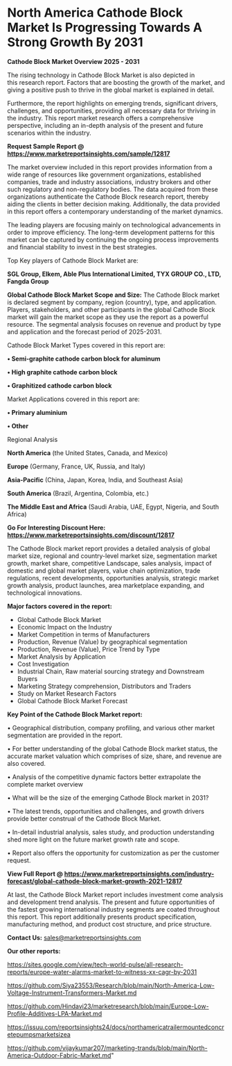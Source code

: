 # North America Cathode Block Market Is Progressing Towards A Strong Growth By 2031

<Strong> Cathode Block Market Overview 2025 - 2031</strong>

The rising technology in Cathode Block Market is also depicted in this research report. Factors that are boosting the growth of the market, and giving a positive push to thrive in the global market is explained in detail.

Furthermore, the report highlights on emerging trends, significant drivers, challenges, and opportunities, providing all necessary data for thriving in the industry. This report market research offers a comprehensive perspective, including an in-depth analysis of the present and future scenarios within the industry.

<strong>Request Sample Report @ <a href=https://www.marketreportsinsights.com/sample/12817>https://www.marketreportsinsights.com/sample/12817</a></strong>

The market overview included in this report provides information from a wide range of resources like government organizations, established companies, trade and industry associations, industry brokers and other such regulatory and non-regulatory bodies. The data acquired from these organizations authenticate the Cathode Block research report, thereby aiding the clients in better decision making. Additionally, the data provided in this report offers a contemporary understanding of the market dynamics.

The leading players are focusing mainly on technological advancements in order to improve efficiency. The long-term development patterns for this market can be captured by continuing the ongoing process improvements and financial stability to invest in the best strategies.

Top Key players of Cathode Block Market are:

<strong>SGL Group, Elkem, Able Plus International Limited, TYX GROUP CO., LTD, Fangda Group</strong>

<strong><b>Global Cathode Block Market Scope and Size:</b></strong>
The Cathode Block market is declared segment by company, region (country), type, and application. Players, stakeholders, and other participants in the global Cathode Block market will gain the market scope as they use the report as a powerful resource. The segmental analysis focuses on revenue and product by type and application and the forecast period of 2025-2031.

Cathode Block Market Types covered in this report are:

<strong>• Semi-graphite cathode carbon block for aluminum

• High graphite cathode carbon block

• Graphitized cathode carbon block</strong>

Market Applications covered in this report are:

<strong>• Primary aluminium

• Other</strong> 

Regional Analysis

<strong>North America</strong> (the United States, Canada, and Mexico)

<strong>Europe</strong> (Germany, France, UK, Russia, and Italy)

<strong>Asia-Pacific</strong> (China, Japan, Korea, India, and Southeast Asia)

<strong>South America</strong> (Brazil, Argentina, Colombia, etc.)

<strong>The Middle East and Africa</strong> (Saudi Arabia, UAE, Egypt, Nigeria, and South Africa)

<strong>Go For Interesting Discount Here: <a href=https://www.marketreportsinsights.com/discount/12817>https://www.marketreportsinsights.com/discount/12817</a></strong>

The Cathode Block market report provides a detailed analysis of global market size, regional and country-level market size, segmentation market growth, market share, competitive Landscape, sales analysis, impact of domestic and global market players, value chain optimization, trade regulations, recent developments, opportunities analysis, strategic market growth analysis, product launches, area marketplace expanding, and technological innovations.

<strong><b>Major factors covered in the report:</b></strong>
<ul>
  <li>Global Cathode Block Market </li>
  <li>Economic Impact on the Industry</li>
  <li>Market Competition in terms of Manufacturers</li>
  <li>Production, Revenue (Value) by geographical segmentation</li>
  <li>Production, Revenue (Value), Price Trend by Type</li>
  <li>Market Analysis by Application</li>
  <li>Cost Investigation</li>
  <li>Industrial Chain, Raw material sourcing strategy and Downstream Buyers</li>
  <li>Marketing Strategy comprehension, Distributors and Traders</li>
  <li>Study on Market Research Factors</li>
  <li>Global Cathode Block Market Forecast</li>
</ul>

<strong><b>Key Point of the Cathode Block Market report:</b></strong>

• Geographical distribution, company profiling, and various other market segmentation are provided in the report.

• For better understanding of the global Cathode Block market status, the accurate market valuation which comprises of size, share, and revenue are also covered.

• Analysis of the competitive dynamic factors better extrapolate the complete market overview

• What will be the size of the emerging Cathode Block market in 2031?

• The latest trends, opportunities and challenges, and growth drivers provide better construal of the Cathode Block Market.

• In-detail industrial analysis, sales study, and production understanding shed more light on the future market growth rate and scope.

• Report also offers the opportunity for customization as per the customer request.

<strong><b>View Full Report @ <a href=https://www.marketreportsinsights.com/industry-forecast/global-cathode-block-market-growth-2021-12817>https://www.marketreportsinsights.com/industry-forecast/global-cathode-block-market-growth-2021-12817</a></b></strong>


At last, the Cathode Block Market report includes investment come analysis and development trend analysis. The present and future opportunities of the fastest growing international industry segments are coated throughout this report. This report additionally presents product specification, manufacturing method, and product cost structure, and price structure.

<strong>Contact Us:</strong>
sales@marketreportsinsights.com

<strong>Our other reports:</strong>

<a href=https://sites.google.com/view/tech-world-pulse/all-research-reports/europe-water-alarms-market-to-witness-xx-cagr-by-2031>https://sites.google.com/view/tech-world-pulse/all-research-reports/europe-water-alarms-market-to-witness-xx-cagr-by-2031</a>

<a href=https://github.com/Siya23553/Research/blob/main/North-America-Low-Voltage-Instrument-Transformers-Market.md>https://github.com/Siya23553/Research/blob/main/North-America-Low-Voltage-Instrument-Transformers-Market.md</a>

<a href=https://github.com/Hindavi23/marketresearch/blob/main/Europe-Low-Profile-Additives-LPA-Market.md>https://github.com/Hindavi23/marketresearch/blob/main/Europe-Low-Profile-Additives-LPA-Market.md</a>

<a href=https://issuu.com/reportsinsights24/docs/northamericatrailermountedconcretepumpsmarketsizea>https://issuu.com/reportsinsights24/docs/northamericatrailermountedconcretepumpsmarketsizea</a>

<a href=https://github.com/vijaykumar207/marketing-trands/blob/main/North-America-Outdoor-Fabric-Market.md>https://github.com/vijaykumar207/marketing-trands/blob/main/North-America-Outdoor-Fabric-Market.md</a>"
